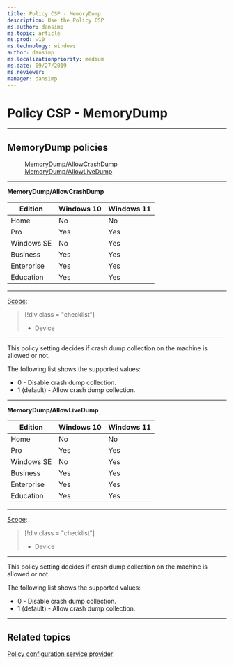 ```yaml
---
title: Policy CSP - MemoryDump
description: Use the Policy CSP
ms.author: dansimp
ms.topic: article
ms.prod: w10
ms.technology: windows
author: dansimp
ms.localizationpriority: medium
ms.date: 09/27/2019
ms.reviewer: 
manager: dansimp
---
```


# Policy CSP - MemoryDump

<hr/>

<!--Policies-->
## MemoryDump policies  

<dl>
  <dd>
    <a href="#memorydump-allowcrashdump">MemoryDump/AllowCrashDump</a>
  </dd>
  <dd>
    <a href="#memorydump-allowlivedump">MemoryDump/AllowLiveDump</a>
  </dd>
</dl>

<hr/>

<!--Policy-->
<a href="" id="memorydump-allowcrashdump"></a>**MemoryDump/AllowCrashDump**  

<!--SupportedSKUs-->

|Edition|Windows 10|Windows 11|
|--- |--- |--- |
|Home|No|No|
|Pro|Yes|Yes|
|Windows SE|No|Yes|
|Business|Yes|Yes|
|Enterprise|Yes|Yes|
|Education|Yes|Yes|

<!--/SupportedSKUs-->
<hr/>

<!--Scope-->
[Scope](./policy-configuration-service-provider.md#policy-scope):

> [!div class = "checklist"]
> * Device

<hr/>

<!--/Scope-->
<!--Description-->
This policy setting decides if crash dump collection on the machine is allowed or not.

<!--/Description-->
<!--SupportedValues-->
The following list shows the supported values:

- 0 - Disable crash dump collection.
- 1 (default) - Allow crash dump collection.

<!--/SupportedValues-->
<!--/Policy-->

<hr/>

<!--Policy-->
<a href="" id="memorydump-allowlivedump"></a>**MemoryDump/AllowLiveDump**  

<!--SupportedSKUs-->

|Edition|Windows 10|Windows 11|
|--- |--- |--- |
|Home|No|No|
|Pro|Yes|Yes|
|Windows SE|No|Yes|
|Business|Yes|Yes|
|Enterprise|Yes|Yes|
|Education|Yes|Yes|

<!--/SupportedSKUs-->
<hr/>

<!--Scope-->
[Scope](./policy-configuration-service-provider.md#policy-scope):

> [!div class = "checklist"]
> * Device

<hr/>

<!--/Scope-->
<!--Description-->
This policy setting decides if crash dump collection on the machine is allowed or not.

<!--/Description-->

<!--SupportedValues-->
The following list shows the supported values:

- 0 - Disable crash dump collection.
- 1 (default) - Allow crash dump collection.

<!--/SupportedValues-->
<!--/Policy-->
<hr/>

<!--/Policies-->

## Related topics

[Policy configuration service provider](policy-configuration-service-provider.md)